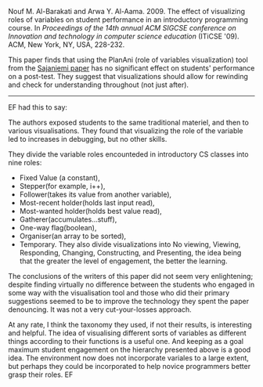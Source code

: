 Nouf M. Al-Barakati and Arwa Y. Al-Aama. 2009. The effect of visualizing roles of variables on student performance in an introductory programming course. In _Proceedings of the 14th annual ACM SIGCSE conference on Innovation and technology in computer science education_ (ITiCSE '09). ACM, New York, NY, USA, 228-232.

This paper finds that using the PlanAni (role of variables visualization) tool from the [Sajaniemi paper](Kuittinen04.md) has no significant effect on students' performance on a post-test. They suggest that visualizations should allow for rewinding and check for understanding throughout (not just after).


---


EF had this to say:

The authors exposed students to the same traditional materiel, and then to various visualisations. They found that visualizing the role of the variable led to increases in debugging, but no other skills.

They divide the variable roles encounteded in introductory CS classes into nine roles:
  * Fixed Value (a constant),
  * Stepper(for example, i++),
  * Follower(takes its value from another variable),
  * Most-recent holder(holds last input read),
  * Most-wanted holder(holds best value read),
  * Gatherer(accumulates...stuff),
  * One-way flag(boolean),
  * Organiser(an array to be sorted),
  * Temporary.
They also divide visualizations into No viewing, Viewing, Responding, Changing, Constructing, and Presenting, the idea being that the greater the level of engagement, the better the learning.

The conclusions of the writers of this paper did not seem very enlightening; despite finding virtually no difference between the students who engaged in some way with the visualisation tool and those who did their primary suggestions seemed to be to improve the technology they spent the paper denouncing. It was not a very cut-your-losses approach.

At any rate, I think the taxonomy they used, if not their results, is interesting and helpful. The idea of visualising different sorts of variables as different things according to their functions is a useful one. And keeping as a goal maximum student engagement on the hierarchy presented above is a good idea. The environment now does not incorporate variales to a large extent, but perhaps they could be incorporated to help novice programmers better grasp their roles. EF